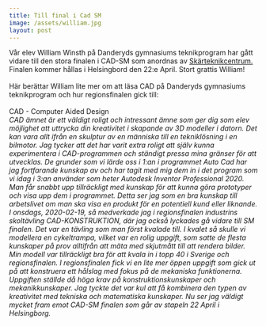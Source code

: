 ```yaml
---
title: Till final i Cad SM
image: /assets/william.jpg
layout: post
---
```


Vår elev William Winsth på Danderyds gymnasiums teknikprogram har gått vidare till den stora finalen i CAD-SM som anordnas av [Skärteknikcentrum.](https://sktc.se/)
Finalen kommer hållas i Helsingbord den 22:e April. Stort grattis William!<br>
<br>
Här berättar William lite mer om att läsa CAD på Danderyds gymnasiums teknikprogram och hur regionsfinalen gick till:<br>
<br>
CAD - Computer Aided Design<br>
<i>CAD ämnet är ett väldigt roligt och intressant ämne som ger dig som elev möjlighet att uttrycka din kreativitet i skapande av 3D modeller i datorn. Det kan vara allt ifrån en skulptur av en människa till en tekniklösning i en bilmotor. 
Jag tycker att det har varit extra roligt att själv kunna experimentera i CAD-programmen och ständigt pressa mina gränser för att utvecklas. De grunder som vi lärde oss i 1:an i programmet Auto Cad har jag fortfarande kunskap av och har tagit med mig dem in i det program som vi idag i 3:an använder som heter Autodesk Inventor Professional 2020. Man får snabbt upp tillräckligt med kunskap för att kunna göra prototyper och visa upp dem i programmet. Detta ser jag som en bra kunskap till arbetslivet om man ska visa en produkt för en potentiell kund eller liknande.
I onsdags, 2020-02-19, så medverkade jag i regionsfinalen industrins skoltävling CAD-KONSTRUKTION, där jag också lyckades gå vidare till SM finalen. Det var en tävling som man först kvalade till. I kvalet så skulle vi modellera en cykeltrampa, vilket var en rolig uppgift, som satte de flesta kunskaper på prov alltifrån att mäta med skjutmått till att rendera bilder. Min modell var tillräckligt bra för att kvala in i topp 40 i Sverige och regionsfinalen. I regionsfinalen fick vi en lite mer öppen uppgift som gick ut på att konstruera ett hålslag med fokus på de mekaniska funktionerna. Uppgiften ställde då höga krav på konstruktionskunskaper och mekanikkunskaper. Jag tyckte det var kul att få kombinera den typen av kreativitet med tekniska och matematiska kunskaper. Nu ser jag väldigt mycket fram emot CAD-SM finalen som går av stapeln 22 April i Helsingborg.</i>

